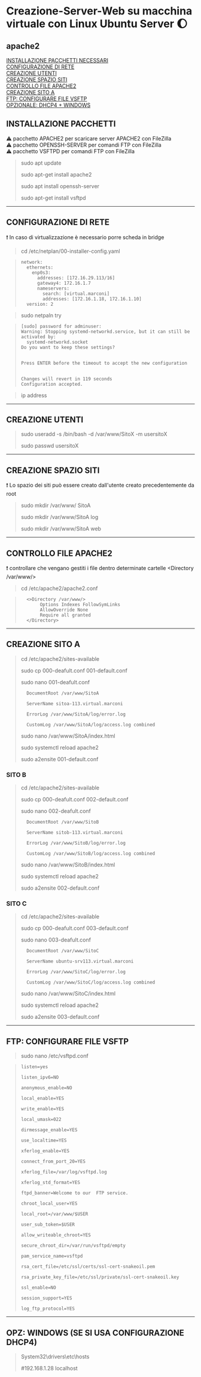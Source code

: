 # Creazione-Server-Web su macchina virtuale con Linux Ubuntu Server :moon:

## apache2

[INSTALLAZIONE PACCHETTI NECESSARI](#INSTALLAZIONE-PACCHETTI)<br>
[CONFIGURAZIONE DI RETE](#CONFIGURAZIONE-DI-RETE)<br>
[CREAZIONE UTENTI](#CREAZIONE-UTENTI)<br>
[CREAZIONE SPAZIO SITI](4.-CREAZIONE-SPAZIO-SITI)<br>
[CONTROLLO FILE APACHE2](#5.-CONTROLLO-FILE-APACHE2)<br>
[CREAZIONE SITO A](#6.-CREAZIONE-SITO-A)<br>
[FTP: CONFIGURARE FILE VSFTP](#9.-FTP:-CONFIGURARE-FILE-VSFTP)<br>
[OPZIONALE: DHCP4 + WINDOWS](#10.-OPZ:-WINDOWS-(SE-SI-USA-CONFIGURAZIONE-DHCP4))<br>

## INSTALLAZIONE PACCHETTI
:warning: pacchetto APACHE2 per scaricare server APACHE2 con FileZilla<br>
:warning: pacchetto OPENSSH-SERVER per comandi FTP con FileZilla<br>
:warning: pacchetto VSFTPD per comandi FTP con FileZilla

>sudo apt update
>
>sudo apt-get install apache2
>
>sudo apt install openssh-server
>
>sudo apt-get install vsftpd

---------------------------------------------------------------------
## CONFIGURAZIONE DI RETE<br>
:exclamation: In caso di virtualizzazione è necessario porre scheda in bridge

>cd /etc/netplan/00-installer-config.yaml

>
>     network:
>       ethernets:
>         enp0s3:
>           addresses: [172.16.29.113/16]
>           gateway4: 172.16.1.7
>           nameservers:
>             search: [virtual.marconi]
>             addresses: [172.16.1.18, 172.16.1.10] 
>       version: 2
>

>sudo netpaln try

>
>     [sudo] password for adminuser:
>     Warning: Stopping systemd-networkd.service, but it can still be activated by:
>       systemd-networkd.socket
>     Do you want to keep these settings?
>
>
>     Press ENTER before the timeout to accept the new configuration
>
>
>     Changes will revert in 119 seconds
>     Configuration accepted.
>

>ip address

---------------------------------------------------------------------

## CREAZIONE UTENTI
>sudo useradd -s /bin/bash -d /var/www/SitoX -m usersitoX
>
>sudo passwd usersitoX
>

---------------------------------------------------------------------

## CREAZIONE SPAZIO SITI<br>
:exclamation: Lo spazio dei siti può essere creato dall'utente creato precedentemente da root
>sudo mkdir /var/www/ SitoA
>
>sudo mkdir /var/www/SitoA log
>
>sudo mkdir /var/www/SitoA web
>

--------------------------------------------------------------------

## CONTROLLO FILE APACHE2<br>
:exclamation: controllare che vengano gestiti i file dentro determinate cartelle <Directory /var/www/>

>cd /etc/apache2/apache2.conf
>

>
>       <>Directory /var/www/>
>            Options Indexes FollowSymLinks
>            AllowOverride None
>            Require all granted
>       </Directory>
>

---------------------------------------------------------------------

## CREAZIONE SITO A
>cd /etc/apache2/sites-available
>
>sudo cp 000-deafult.conf 001-default.conf
>
>sudo nano 001-deafult.conf
>
>       DocumentRoot /var/www/SitoA
>
>       ServerName sitoa-113.virtual.marconi
>
>       ErrorLog /var/www/SitoA/log/error.log
>
>       CustomLog /var/www/SitoA/log/access.log combined
>
>sudo nano /var/www/SitoA/index.html
>
>sudo systemctl reload apache2
>
>sudo a2ensite 001-default.conf
>

### SITO B
>cd /etc/apache2/sites-available
>
>sudo cp 000-deafult.conf 002-default.conf
>
>sudo nano 002-deafult.conf
>
>       DocumentRoot /var/www/SitoB
>
>       ServerName sitob-113.virtual.marconi
>
>       ErrorLog /var/www/SitoB/log/error.log
>
>       CustomLog /var/www/SitoB/log/access.log combined 
>
>sudo nano /var/www/SitoB/index.html
>
>sudo systemctl reload apache2
>
>sudo a2ensite 002-default.conf
>

### SITO C
>cd /etc/apache2/sites-available
>
>sudo cp 000-deafult.conf 003-default.conf
>
>sudo nano 003-deafult.conf
>
>       DocumentRoot /var/www/SitoC
>
>       ServerName ubuntu-srv113.virtual.marconi
>
>       ErrorLog /var/www/SitoC/log/error.log
>
>       CustomLog /var/www/SitoC/log/access.log combined
>
>sudo nano /var/www/SitoC/index.html
>
>sudo systemctl reload apache2
>
>sudo a2ensite 003-default.conf
>

--------------------------------------------------------------------

## FTP: CONFIGURARE FILE VSFTP
>sudo nano /etc/vsftpd.conf
>

>
>     listen=yes
>
>     listen_ipv6=NO
>
>     anonymous_enable=NO
>
>     local_enable=YES
>
>     write_enable=YES
>
>     local_umask=022
>
>     dirmessage_enable=YES
>
>     use_localtime=YES
>
>     xferlog_enable=YES
>
>     connect_from_port_20=YES
>
>     xferlog_file=/var/log/vsftpd.log
>
>     xferlog_std_format=YES
>
>     ftpd_banner=Welcome to our  FTP service.
>
>     chroot_local_user=YES
>
>     local_root=/var/www/$USER
>
>     user_sub_token=$USER
>
>     allow_writeable_chroot=YES
>
>     secure_chroot_dir=/var/run/vsftpd/empty
>
>     pam_service_name=vsftpd
>
>     rsa_cert_file=/etc/ssl/certs/ssl-cert-snakeoil.pem
>
>     rsa_private_key_file=/etc/ssl/private/ssl-cert-snakeoil.key
>
>     ssl_enable=NO
>
>     session_support=YES
>
>     log_ftp_protocol=YES
>

-------------------------------------------------------------

## OPZ: WINDOWS (SE SI USA CONFIGURAZIONE DHCP4)
>System32\drivers\etc\hosts
>
>#192.168.1.28  localhost
